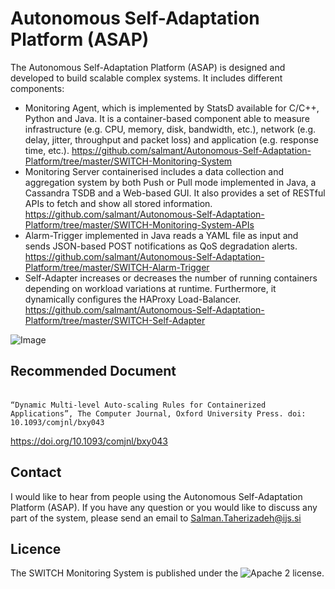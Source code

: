 # Autonomous Self-Adaptation Platform (ASAP)

The Autonomous Self-Adaptation Platform (ASAP) is designed and developed to build scalable complex systems. It includes different components:
* Monitoring Agent, which is implemented by StatsD available for C/C++, Python and Java. It is a container-based component able to measure infrastructure (e.g. CPU, memory, disk, bandwidth, etc.), network (e.g. delay, jitter, throughput and packet loss) and application (e.g. response time, etc.).
https://github.com/salmant/Autonomous-Self-Adaptation-Platform/tree/master/SWITCH-Monitoring-System
* Monitoring Server containerised includes a data collection and aggregation system by both Push or Pull mode implemented in Java, a Cassandra TSDB and a Web-based GUI. It also provides a set of RESTful APIs to fetch and show all stored information.
https://github.com/salmant/Autonomous-Self-Adaptation-Platform/tree/master/SWITCH-Monitoring-System-APIs
* Alarm-Trigger implemented in Java reads a YAML file as input and sends JSON-based POST notifications as QoS degradation alerts.
https://github.com/salmant/Autonomous-Self-Adaptation-Platform/tree/master/SWITCH-Alarm-Trigger
* Self-Adapter increases or decreases the number of running containers depending on workload variations at runtime. Furthermore, it dynamically configures the HAProxy Load-Balancer.
https://github.com/salmant/Autonomous-Self-Adaptation-Platform/tree/master/SWITCH-Self-Adapter

![Image](https://media-exp1.licdn.com/media-proxy/ext?w=800&h=800&f=n&hash=WlzlpYOo6Zp%2BSw4ktaKIY3RB05c%3D&ora=1%2CaFBCTXdkRmpGL2lvQUFBPQ%2CxAVta5g-0R6jnhodx1Ey9KGTqAGj6E5DQJHUA3L0CHH05IbfPWi6KMTZeOOh9kASfSoHjQBgeO-1STS1R47tKti7KN1w3cS2IZn5agYUbhl4j3lK6w)


## Recommended Document
<br />`“Dynamic Multi-level Auto-scaling Rules for Containerized Applications”, The Computer Journal, Oxford University Press. doi: 10.1093/comjnl/bxy043`

https://doi.org/10.1093/comjnl/bxy043

## Contact
I would like to hear from people using the Autonomous Self-Adaptation Platform (ASAP). If you have any question or you would like to discuss any part of the system, please send an email to Salman.Taherizadeh@ijs.si 

## Licence
The SWITCH Monitoring System is published under the ![Apache 2 license](https://github.com/salmant/ASAP/blob/master/LICENSE).
